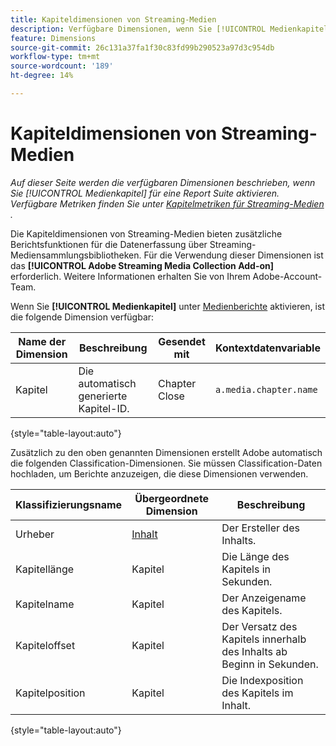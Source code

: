 ```yaml
---
title: Kapiteldimensionen von Streaming-Medien
description: Verfügbare Dimensionen, wenn Sie [!UICONTROL Medienkapitel] für eine Report Suite aktivieren.
feature: Dimensions
source-git-commit: 26c131a37fa1f30c83fd99b290523a97d3c954db
workflow-type: tm+mt
source-wordcount: '189'
ht-degree: 14%

---
```


# Kapiteldimensionen von Streaming-Medien

*Auf dieser Seite werden die verfügbaren Dimensionen beschrieben, wenn Sie [!UICONTROL Medienkapitel] für eine Report Suite aktivieren. Verfügbare Metriken finden Sie unter [Kapitelmetriken für Streaming-Medien](../metrics/sm-chapters.md) .*

Die Kapiteldimensionen von Streaming-Medien bieten zusätzliche Berichtsfunktionen für die Datenerfassung über Streaming-Mediensammlungsbibliotheken. Für die Verwendung dieser Dimensionen ist das **[!UICONTROL Adobe Streaming Media Collection Add-on]** erforderlich. Weitere Informationen erhalten Sie von Ihrem Adobe-Account-Team.

Wenn Sie **[!UICONTROL Medienkapitel]** unter [Medienberichte](/help/admin/admin/c-manage-report-suites/c-edit-report-suites/media-management.md) aktivieren, ist die folgende Dimension verfügbar:

| Name der Dimension | Beschreibung | Gesendet mit | Kontextdatenvariable |
| --- | --- | --- | --- |
| Kapitel | Die automatisch generierte Kapitel-ID. | Chapter Close | `a.media.chapter.name` |

{style="table-layout:auto"}

Zusätzlich zu den oben genannten Dimensionen erstellt Adobe automatisch die folgenden Classification-Dimensionen. Sie müssen Classification-Daten hochladen, um Berichte anzuzeigen, die diese Dimensionen verwenden.

| Klassifizierungsname | Übergeordnete Dimension | Beschreibung |
| --- | --- | --- |
| Urheber | [Inhalt](sm-core.md) | Der Ersteller des Inhalts. |
| Kapitellänge | Kapitel | Die Länge des Kapitels in Sekunden. |
| Kapitelname | Kapitel | Der Anzeigename des Kapitels. |
| Kapiteloffset | Kapitel | Der Versatz des Kapitels innerhalb des Inhalts ab Beginn in Sekunden. |
| Kapitelposition | Kapitel | Die Indexposition des Kapitels im Inhalt. |

{style="table-layout:auto"}
